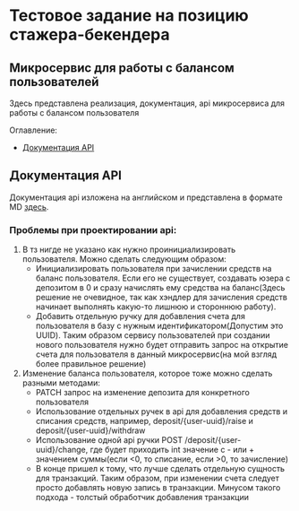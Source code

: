 # Тестовое задание на позицию стажера-бекендера

## Микросервис для работы с балансом пользователей

Здесь представлена реализация, документация, api микросервиса для работы с балансом пользователя

Оглавление:

- [Документация API](#документация-api)

## Документация API

Документация api изложена на английском и представлена в формате MD [здесь](docs/api.md).

### Проблемы при проектировании api:

1. В тз нигде не указано как нужно проинициализировать пользователя. Можно сделать следующим образом:
    - Инициализировать пользователя при зачислении средств на баланс
      пользователя. Если его не существует, создавать юзера с депозитом в 0 и
      сразу начислять ему средства на баланс(Здесь решение не очевидное, так
      как хэндлер для зачисления средств начинает выполнять какую-то лишнюю и
      стороннюю работу).
    - Добавить отдельную ручку для добавления счета для пользователя в базу с
      нужным идентификатором(Допустим это UUID). Таким образом сервису
      пользователей при создании нового пользователя нужно будет отправить
      запрос на открытие счета для пользователя в данный микросервис(на мой
      взгляд более правильное решение)
2. Изменение баланса пользователя, которое тоже можно сделать разными методами:
    - PATCH запрос на изменение депозита для конкретного пользователя
    - Использование отдельных ручек в api для добавления средств и списания
      средств, например, deposit/{user-uuid}/raise и
      deposit/{user-uuid}/withdraw
    - Использование одной api ручки POST /deposit/{user-uuid}/change, где будет
      приходить int значение с - или + значением суммы(если <0, то списание,
      если >0, то зачисление)
    - В конце пришел к тому, что лучше сделать отдельную сущность для транзакций.
      Таким образом, при изменении счета следует просто добавлять новую запись
      в транзакции. Минусом такого подхода - толстый обработчик добавления транзакции
